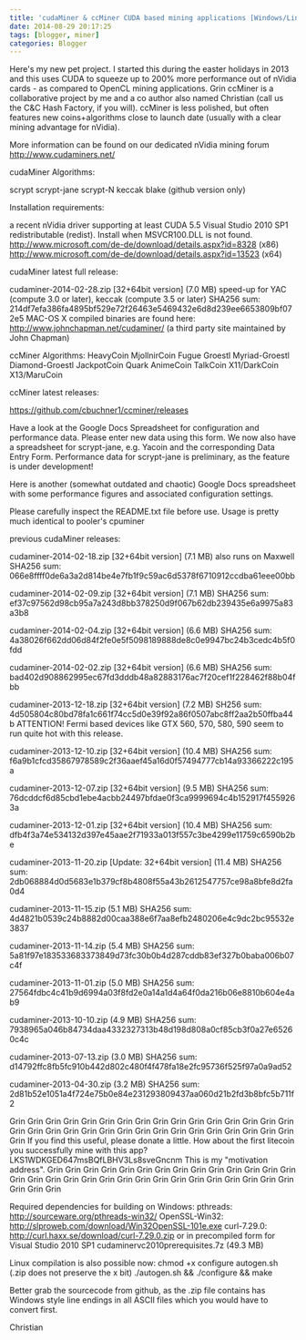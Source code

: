 ```yaml
---
title: 'cudaMiner & ccMiner CUDA based mining applications [Windows/Linux/MacOSX]'
date: 2014-08-29 20:17:25
tags: [blogger, miner]
categories: Blogger
---
```


Here's my new pet project. I started this during the easter holidays in 2013 and this uses CUDA to squeeze up to 200%  more performance out of nVidia cards - as compared to OpenCL mining applications. Grin ccMiner is a collaborative project by me and a co author also named Christian (call us the C&C Hash Factory, if you will). ccMiner is less polished, but often features new coins+algorithms close to launch date (usually with a clear mining advantage for nVidia).

<!-- more --> 

More information can be found on our dedicated nVidia mining forum http://www.cudaminers.net/

cudaMiner Algorithms:

scrypt
scrypt-jane
scrypt-N
keccak
blake (github version only)

Installation requirements:

a recent nVidia driver supporting at least CUDA 5.5
Visual Studio 2010 SP1 redistributable (redist). Install when MSVCR100.DLL is not found.
  http://www.microsoft.com/de-de/download/details.aspx?id=8328  (x86)
  http://www.microsoft.com/de-de/download/details.aspx?id=13523  (x64)

cudaMiner latest full release:

cudaminer-2014-02-28.zip [32+64bit version] (7.0 MB) speed-up for YAC (compute 3.0 or later), keccak (compute 3.5 or later)
SHA256 sum: 214df7efa386fa4895bf529e72f26463e5469432e6d8d239ee6653809bf072e5
MAC-OS X compiled binaries are found here: http://www.johnchapman.net/cudaminer/  (a third party site maintained by John Chapman)

ccMiner Algorithms:
HeavyCoin
MjollnirCoin
Fugue
Groestl
Myriad-Groestl
Diamond-Groestl
JackpotCoin
Quark
AnimeCoin
TalkCoin
X11/DarkCoin
X13/MaruCoin

ccMiner latest releases:

https://github.com/cbuchner1/ccminer/releases


Have a look at the Google Docs Spreadsheet for configuration and performance data. Please enter new data using this form. We now also have a spreadsheet for scrypt-jane, e.g. Yacoin and the corresponding Data Entry Form. Performance data for scrypt-jane is preliminary, as the feature is under development!

Here is another (somewhat outdated and chaotic) Google Docs spreadsheet with some performance figures and associated configuration settings.

Please carefully inspect the README.txt file before use. Usage is pretty much identical to pooler's cpuminer


previous cudaMiner releases:

cudaminer-2014-02-18.zip [32+64bit version] (7.1 MB) also runs on Maxwell
SHA256 sum: 066e8ffff0de6a3a2d814be4e7fb1f9c59ac6d5378f6710912ccdba61eee00bb

cudaminer-2014-02-09.zip [32+64bit version] (7.1 MB)
SHA256 sum: ef37c97562d98cb95a7a243d8bb378250d9f067b62db239435e6a9975a83a3b8

cudaminer-2014-02-04.zip [32+64bit version] (6.6 MB)
SHA256 sum: 4a38026f662dd06d84f2fe0e5f5098189888de8c0e9947bc24b3cedc4b5f0fdd

cudaminer-2014-02-02.zip [32+64bit version] (6.6 MB)
SHA256 sum: bad402d908862995ec67fd3dddb48a82883176ac7f20cef1f228462f88b04fbb

cudaminer-2013-12-18.zip [32+64bit version] (7.2 MB)
SH256 sum: 4d505804c80bd78fa1c661f74cc5d0e39f92a86f0507abc8ff2aa2b50ffba44b
ATTENTION! Fermi based devices like GTX 560, 570, 580, 590 seem to run quite hot with this release.

cudaminer-2013-12-10.zip [32+64bit version] (10.4 MB)
SHA256 sum: f6a9b1cfcd35867978589c2f36aaef45a16d0f57494777cb14a93366222c195a

cudaminer-2013-12-07.zip [32+64bit version] (9.5 MB)
SHA256 sum: 76dcddcf6d85cbd1ebe4acbb24497bfdae0f3ca9999694c4b152917f4559263a

cudaminer-2013-12-01.zip [32+64bit version] (10.4 MB)
SHA256 sum: dfb4f3a74e534132d397e45aae2f71933a013f557c3be4299e11759c6590b2be

cudaminer-2013-11-20.zip [Update: 32+64bit version] (11.4 MB)
SHA256 sum: 2db068884d0d5683e1b379cf8b4808f55a43b2612547757ce98a8bfe8d2fa0d4

cudaminer-2013-11-15.zip (5.1 MB)
SHA256 sum: 4d4821b0539c24b8882d00caa388e6f7aa8efb2480206e4c9dc2bc95532e3837

cudaminer-2013-11-14.zip (5.4 MB)
SHA256 sum: 5a81f97e183533683373849d73fc30b0b4d287cddb83ef327b0baba006b07c4f

cudaminer-2013-11-01.zip (5.0 MB)
SHA256 sum: 27564fdbc4c41b9d6994a03f8fd2e0a14a1d4a64f0da216b06e8810b604e4ab9

cudaminer-2013-10-10.zip (4.9 MB)
SHA256 sum: 7938965a046b84734daa4332327313b48d198d808a0cf85cb3f0a27e65260c4c

cudaminer-2013-07-13.zip (3.0 MB)
SHA256 sum: d14792ffc8fb5fc910b442d802c480f4f478fa18e2fc95736f525f97a0a9ad52

cudaminer-2013-04-30.zip (3.2 MB)
SHA256 sum: 2d81b52e1051a4f724e75b0e84e231293809437aa060d21b2fd3b8bfc5b711f2

 Grin Grin Grin Grin Grin Grin Grin Grin Grin Grin Grin Grin Grin Grin Grin Grin Grin Grin Grin Grin Grin Grin Grin Grin Grin Grin Grin Grin Grin Grin Grin Grin Grin
If you find this useful, please donate a little. How about the first litecoin you successfully mine with this app? LKS1WDKGED647msBQfLBHV3Ls8sveGncnm      This is my "motivation address".
 Grin Grin Grin Grin Grin Grin Grin Grin Grin Grin Grin Grin Grin Grin Grin Grin Grin Grin Grin Grin Grin Grin Grin Grin Grin Grin Grin Grin Grin Grin Grin Grin Grin

Required dependencies for building on Windows:
pthreads: http://sourceware.org/pthreads-win32/
OpenSSL-Win32: http://slproweb.com/download/Win32OpenSSL-101e.exe
curl-7.29.0: http://curl.haxx.se/download/curl-7.29.0.zip
or in precompiled form for Visual Studio 2010 SP1 cudaminervc2010prerequisites.7z (49.3 MB)

Linux compilation is also possible now:
chmod +x configure autogen.sh     (.zip does not preserve the x bit)
./autogen.sh && ./configure && make

Better grab the sourcecode from github, as the .zip file contains has Windows style line endings in all ASCII files which you would have to convert first.

Christian

